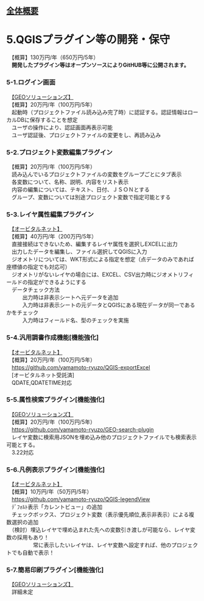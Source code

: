 ## [全体概要](https://github.com/city-soja-chiiki/QGIS)  
# 5.QGISプラグイン等の開発・保守  
　【概算】130万円/年（650万円/5年）  
　**開発したプラグイン等はオープンソースによりGitHUB等に公開されます。**
　
### 5-1.ログイン画面
　[【GEOソリューションズ】](https://geo-sol.co.jp/)  
　【概算】20万円/年（100万円/5年）  
　起動時（プロジェクトファイル読み込み完了時）に認証する。認証情報はローカルDBに保存することを想定  
　ユーザの操作により、認証画面再表示可能  
　ユーザ認証後、プロジェクトファイルの変更をし、再読み込み  
### 5-2.プロジェクト変数編集プラグイン
　【概算】20万円/年（100万円/5年）  
　読み込んでいるプロジェクトファイルの変数をグループごとにタブ表示  
　各変数について、名称、説明、内容をリスト表示  
　内容の編集については、テキスト、日付、ＪＳＯＮとする  
　グループ、変数については別途プロジェクト変数で指定可能とする  
### 5-3.レイヤ属性編集プラグイン  
　[【オービタルネット】](https://www.orbitalnet.jp/)  
　【概算】40万円/年（200万円/5年）  
　直接接続はできないため、編集するレイヤ属性を選択しEXCELに出力  
　出力したデータを編集し、ファイル選択してQGISに入力  
　ジオメトリについては、WKT形式による指定を想定（点データのみであれば座標値の指定でも対応可）  
　ジオメトリがないレイヤの場合には、EXCEL、CSV出力時にジオメトリフィールドの指定ができるようにする  
　データチェック方法  
　　　出力時は非表示シートへ元データを追加  
　　　入力時は非表示シートの元データとQGISにある現在データが同一であるかをチェック  
　　　入力時はフィールド名、型のチェックを実施  
### 5-4.汎用調書作成機能[機能強化]  
　[【オービタルネット】](https://www.orbitalnet.jp/)  
　【概算】20万円/年（100万円/5年）   
　https://github.com/yamamoto-ryuzo/QGIS-exportExcel  
　[オービタルネット受託済]  
 　QDATE,QDATETIME対応  
### 5-5.属性検索プラグイン[機能強化]
　[【GEOソリューションズ】](https://geo-sol.co.jp/)  
　【概算】20万円/年（100万円/5年）   
　https://github.com/yamamoto-ryuzo/GEO-search-plugin  
　レイヤ変数に検索用JSONを埋め込み他のプロジェクトファイルでも検索表示可能とする。  
　3.22対応  
### 5-6.凡例表示プラグイン[機能強化]   
　[【オービタルネット】](https://www.orbitalnet.jp/)  
　【概算】10万円/年（50万円/5年）   
　https://github.com/yamamoto-ryuzo/QGIS-legendView  
　ﾃﾞﾌｫﾙﾄ表示「カレントビュー」の追加  
　チェックボックス、プロジェクト変数（表示優先順位,表示非表示）による複数選択の追加  
　（検討）埋込レイヤで埋め込まれた先への変数引き渡しが可能なら、レイヤ変数の採用もあり！  
　　　　　常に表示したいレイヤは、レイヤ変数へ設定すれば、他のプロジェクトでも自動で表示！  
### 5-7.簡易印刷プラグイン[機能強化]
　[【GEOソリューションズ】](https://geo-sol.co.jp/)  
　詳細未定
